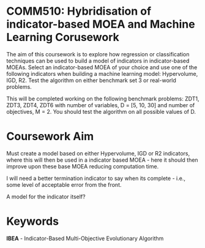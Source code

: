 # COMM510:  Hybridisation of indicator-based MOEA and Machine Learning Corusework 
The aim of this coursework is to explore how regression or classification techniques can be used to build a model of indicators in indicator-based MOEAs. Select an indicator-based MOEA of your choice and use one of the following indicators when building a machine learning model: Hypervolume, IGD, R2. Test the algorithm on either benchmark set 3 or real-world problems.

This will be completed working on the following benchmark problems: ZDT1, ZDT3, ZDT4, ZDT6 with number of variables, D = [5, 10, 30] and number of objectives, M = 2. You should test the algorithm on all possible values of D. 

# Coursework Aim 

Must create a model based on either Hypervolume, IGD or R2 indicators, where this will then be used in a indicator based MOEA - here it should then improve upon these base MOEA reducing computation time. 

I will need a better termination indicator to say when its complete - i.e., some level of acceptable error from the front. 

A model for the indicator itself? 

# Keywords 
**IBEA** - Indicator-Based Multi-Objective Evolutionary Algorithm
